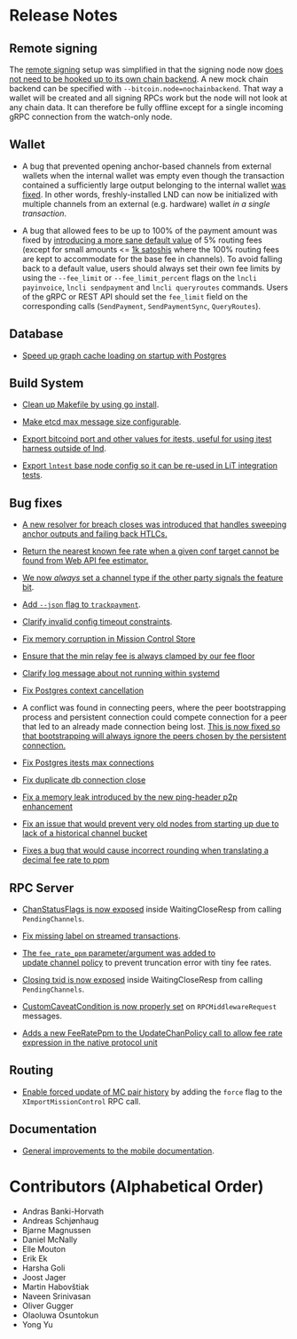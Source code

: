 # Release Notes

## Remote signing

The [remote signing](../remote-signing.md) setup was simplified in that the
signing node now [does not need to be hooked up to its own chain
backend](https://github.com/voltagecloud/lnd/pull/6006). A new mock chain
backend can be specified with `--bitcoin.node=nochainbackend`. That way a wallet
will be created and all signing RPCs work but the node will not look at any
chain data. It can therefore be fully offline except for a single incoming gRPC
connection from the watch-only node.

## Wallet

* A bug that prevented opening anchor-based channels from external wallets when
  the internal wallet was empty even though the transaction contained a
  sufficiently large output belonging to the internal wallet
  [was fixed](https://github.com/voltagecloud/lnd/pull/5539).
  In other words, freshly-installed LND can now be initialized with multiple
  channels from an external (e.g. hardware) wallet *in a single transaction*.

* A bug that allowed fees to be up to 100% of the payment amount was fixed by
  [introducing a more sane default
  value](https://github.com/voltagecloud/lnd/pull/6226) of 5% routing fees
  (except for small amounts <= [1k
  satoshis](https://github.com/voltagecloud/lnd/pull/6234) where the 100%
  routing fees are kept to accommodate for the base fee in channels). To avoid
  falling back to a default value, users should always set their own fee limits
  by using the `--fee_limit` or `--fee_limit_percent` flags on the `lncli
  payinvoice`, `lncli sendpayment` and `lncli queryroutes` commands. Users of
  the gRPC or REST API should set the `fee_limit` field on the corresponding
  calls (`SendPayment`, `SendPaymentSync`, `QueryRoutes`).

## Database

* [Speed up graph cache loading on startup with
Postgres](https://github.com/voltagecloud/lnd/pull/6111)

## Build System

* [Clean up Makefile by using go
  install](https://github.com/voltagecloud/lnd/pull/6035).

* [Make etcd max message size
  configurable](https://github.com/voltagecloud/lnd/pull/6049).

* [Export bitcoind port and other values for itests, useful for
  using itest harness outside of
  lnd](https://github.com/voltagecloud/lnd/pull/6050).

* [Export `lntest` base node config so it can be re-used in LiT integration
  tests](https://github.com/voltagecloud/lnd/pull/6139).

## Bug fixes

* [A new resolver for breach closes was introduced that handles sweeping
  anchor outputs and failing back HTLCs.](https://github.com/voltagecloud/lnd/pull/6158)

* [Return the nearest known fee rate when a given conf target cannot be found
  from Web API fee estimator.](https://github.com/voltagecloud/lnd/pull/6062)

* [We now _always_ set a channel type if the other party signals the feature
  bit](https://github.com/voltagecloud/lnd/pull/6075).

* [Add `--json` flag to
  `trackpayment`](https://github.com/voltagecloud/lnd/pull/6060).

* [Clarify invalid config timeout
  constraints](https://github.com/voltagecloud/lnd/pull/6073).

* [Fix memory corruption in Mission Control
  Store](https://github.com/voltagecloud/lnd/pull/6068)
 
* [Ensure that the min relay fee is always clamped by our fee
  floor](https://github.com/voltagecloud/lnd/pull/6076)

* [Clarify log message about not running within
  systemd](https://github.com/voltagecloud/lnd/pull/6096)

* [Fix Postgres context cancellation](https://github.com/voltagecloud/lnd/pull/6108)

* A conflict was found in connecting peers, where the peer bootstrapping
  process and persistent connection could compete connection for a peer that
  led to an already made connection being lost. [This is now fixed so that
  bootstrapping will always ignore the peers chosen by the persistent
  connection.](https://github.com/voltagecloud/lnd/pull/6082)
  
* [Fix Postgres itests max connections](https://github.com/voltagecloud/lnd/pull/6116)

* [Fix duplicate db connection close](https://github.com/voltagecloud/lnd/pull/6140)

* [Fix a memory leak introduced by the new ping-header p2p enhancement](https://github.com/voltagecloud/lnd/pull/6144)

* [Fix an issue that would prevent very old nodes from starting up due to lack of a historical channel bucket](https://github.com/voltagecloud/lnd/pull/6159)

* [Fixes a bug that would cause incorrect rounding when translating a decimal fee rate to ppm](https://github.com/voltagecloud/lnd/pull/6200)


## RPC Server

* [ChanStatusFlags is now
  exposed](https://github.com/voltagecloud/lnd/pull/5971) inside
  WaitingCloseResp from calling `PendingChannels`.

* [Fix missing label on streamed
  transactions](https://github.com/voltagecloud/lnd/pull/5854).

* [The `fee_rate_ppm` parameter/argument was added to  
  update channel policy](https://github.com/voltagecloud/lnd/pull/5711)
  to prevent truncation error with tiny fee rates.

* [Closing txid is now
  exposed](https://github.com/voltagecloud/lnd/pull/6146) inside
  WaitingCloseResp from calling `PendingChannels`.

* [CustomCaveatCondition is now properly
  set](https://github.com/voltagecloud/lnd/pull/6185) on
  `RPCMiddlewareRequest` messages.

* [Adds a new FeeRatePpm to the UpdateChanPolicy call to allow fee rate expression in the native protocol unit](https://github.com/voltagecloud/lnd/pull/6200)


## Routing

* [Enable forced update of MC pair
  history](https://github.com/voltagecloud/lnd/pull/6180) by adding the `force`
  flag to the `XImportMissionControl` RPC call.

## Documentation

* [General improvements to the mobile documentation](https://github.com/voltagecloud/lnd/pull/6181). 

# Contributors (Alphabetical Order)

* Andras Banki-Horvath
* Andreas Schjønhaug
* Bjarne Magnussen
* Daniel McNally
* Elle Mouton
* Erik Ek
* Harsha Goli
* Joost Jager
* Martin Habovštiak
* Naveen Srinivasan
* Oliver Gugger
* Olaoluwa Osuntokun
* Yong Yu
